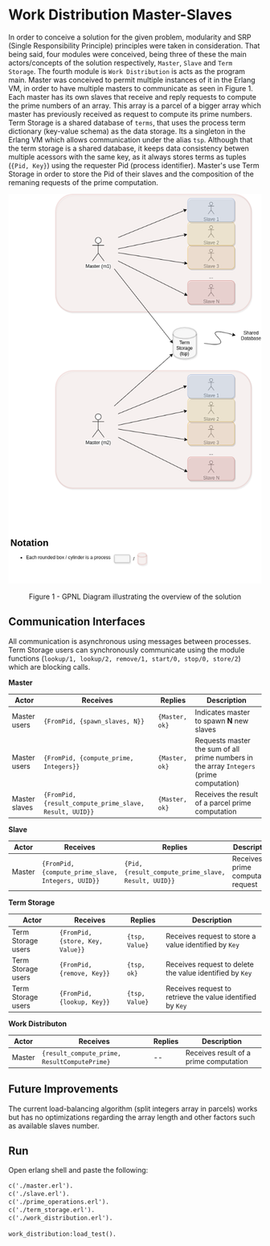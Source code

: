 # Work Distribution Master-Slaves

In order to conceive a solution for the given problem, modularity and SRP (Single Responsibility Principle) principles were taken in consideration. That being said, four modules were conceived, being three of these the main actors/concepts of the solution respectively, `Master`, `Slave` and `Term Storage`. The fourth module is `Work Distribution` is acts as the program main. Master was conceived to permit multiple instances of it in the Erlang VM, in order to have multiple masters to communicate as seen in Figure 1. Each master has its own slaves that receive and reply requests to compute the prime numbers of an array. This array is a parcel of a bigger array which master has previously received as request to compute its prime numbers. Term Storage is a shared database of `terms`, that uses the process term dictionary (key-value schema) as the data storage. Its a singleton in the Erlang VM which allows communication under the alias `tsp`. Although that the term storage is a shared database, it keeps data consistency betwen multiple acessors with the same key, as it always stores terms as tuples (`{Pid, Key}`) using the requester Pid (process identifier). Master's use Term Storage in order to store the Pid of their slaves and the composition of the remaning requests of the prime computation.

![solution_overview](diagrams/res/master_slaves_work_distribution.png)

<center>Figure 1 - GPNL Diagram illustrating the overview of the solution</center>

## Communication Interfaces

All communication is asynchronous using messages between processes. Term Storage users can synchronously communicate using the module functions (`lookup/1, lookup/2, remove/1, start/0, stop/0,
	 store/2`) which are blocking calls.

**Master**

|Actor|Receives|Replies|Description|
|-----|--------|-----|-----------|
|Master users|`{FromPid, {spawn_slaves, N}}`|`{Master, ok}`|Indicates master to spawn **N** new slaves|
|Master users|`{FromPid, {compute_prime, Integers}}`|`{Master, ok}`|Requests master the sum of all prime numbers in the array `Integers` (prime computation)|
|Master slaves|`{FromPid, {result_compute_prime_slave, Result, UUID}}`|`{Master, ok}`|Receives the result of a parcel prime computation|

**Slave**

|Actor|Receives|Replies|Description|
|-----|--------|-----|-----------|
|Master|`{FromPid, {compute_prime_slave, Integers, UUID}}`|`{Pid, {result_compute_prime_slave, Result, UUID}}`|Receives a prime computation request|

**Term Storage**

|Actor|Receives|Replies|Description|
|-----|--------|-----|-----------|
|Term Storage users|`{FromPid, {store, Key, Value}}`|`{tsp, Value}`|Receives request to store a value identified by `Key`|
|Term Storage users|`{FromPid, {remove, Key}}`|`{tsp, ok}`|Receives request to delete the value identified by `Key`|
|Term Storage users|`{FromPid, {lookup, Key}}`|`{tsp, Value}`|Receives request to retrieve the value identified by `Key`|

**Work Distributon**

|Actor|Receives|Replies|Description|
|-----|--------|-----|-----------|
|Master|`{result_compute_prime, ResultComputePrime}`|--|Receives result of a prime computation|


## Future Improvements

The current load-balancing algorithm (split integers array in parcels) works but has no optimizations regarding the array length and other factors such as available slaves number.

## Run

Open erlang shell and paste the following:

```
c('./master.erl').
c('./slave.erl').
c('./prime_operations.erl').
c('./term_storage.erl').
c('./work_distribution.erl').

work_distribution:load_test().
```